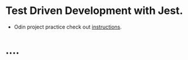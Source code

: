 # Test Driven Development with Jest.

* Odin project practice check out [instructions](https://www.theodinproject.com/lessons/node-path-javascript-testing-practice).

# ....
